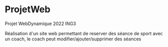 # ProjetWeb
Projet WebDynamique 2022 ING3


Réalisation d'un site web permettant de reserver des séance de sport avec un coach, le coach peut modifier/ajouter/supprimer des séances 
